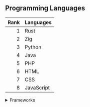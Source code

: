 ## Programming Languages
|Rank| Languages  |
|---:|------------|
|   1| Rust       |
|   2| Zig        |
|   3| Python     |
|   4| Java       |
|   5| PHP        |
|   6| HTML       |
|   7| CSS        |
|   8| JavaScript |

<details>
  <summary>Frameworks</summary>
| Rank | Framework |
|-----:|-----------|
|     1| Laravel   |
|     2| Nextjs    |
|     3| Vue       |
</details>
